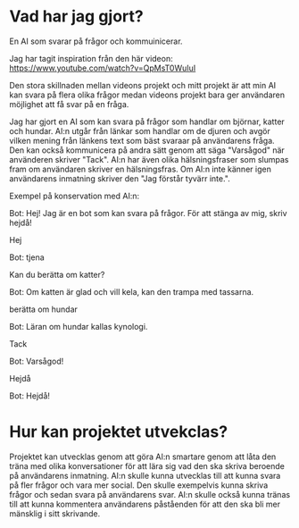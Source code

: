 # Vad har jag gjort?
En AI som svarar på frågor och kommuinicerar.

Jag har tagit inspiration från den här videon:
https://www.youtube.com/watch?v=QpMsT0WuIuI

Den stora skillnaden mellan videons projekt och mitt projekt är att min AI kan svara på flera olika frågor
medan videons projekt bara ger användaren möjlighet att få svar på en fråga.

Jag har gjort en AI som kan svara på frågor som handlar om björnar, katter och hundar.
AI:n utgår från länkar som handlar om de djuren och avgör vilken mening från länkens text som bäst svaraar på användarens fråga.
Den kan också kommunicera på andra sätt genom att säga "Varsågod" när använderen skriver "Tack".
AI:n har även olika hälsningsfraser som slumpas fram om användaren skriver en hälsningsfras.
Om AI:n inte känner igen användarens inmatning skriver den "Jag förstår tyvärr inte.".


Exempel på konservation med AI:n:

Bot: Hej! Jag är en bot som kan svara på frågor. För att stänga av mig, skriv hejdå!

Hej

Bot: tjena

Kan du berätta om katter?

Bot: Om katten är glad och vill kela, kan den trampa med tassarna.

berätta om hundar

Bot: Läran om hundar kallas kynologi.

Tack

Bot: Varsågod!

Hejdå

Bot: Hejdå!
 
# Hur kan projektet utvekclas?
Projektet kan utvecklas genom att göra AI:n smartare genom att låta den träna med olika konversationer för att lära sig vad den ska skriva beroende på användarens inmatning. AI:n skulle kunna utvecklas till att kunna svara på fler frågor och vara mer social. Den skulle exempelvis kunna skriva frågor och sedan svara på användarens svar. AI:n skulle också kunna tränas till att kunna kommentera användarens påståenden för att den ska bli mer mänsklig i sitt skrivande.
